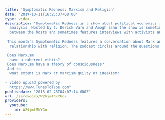 ```yaml
---
title: 'Symptomatic Redness: Marxism and Religion'
date: "2019-10-11T16:23:37+08:00"
type: video
description: "Symptomatic Redness is a show about political economics and historical
  analysis. Hosted by C. Derick Varn and Amogh Sahu the show is sometimes a dialogue
  between the hosts and sometimes features interviews with activists and academics.
   This month's Symptomatic Redness features a conversation about Marx and Marxism's
  relationship with religion. The podcast circles around the questions  Does Marxism
  have a coherent ethics? Does Marxism have a theory of consciousness? And to
  what extent is Marx or Marxism guilty of idealism?  - video upload powered by
  https://www.TunesToTube.com"
publishdate: "2018-02-28T04:07:14.000Z"
url: /zerobooks/WZ6jmtMkYGo/
providers:
  youtube:
    id: WZ6jmtMkYGo
---
```

